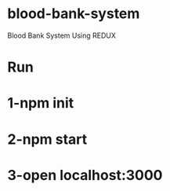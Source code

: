 # blood-bank-system
Blood Bank System Using REDUX
# Run 
# 1-npm init
# 2-npm start
# 3-open localhost:3000
